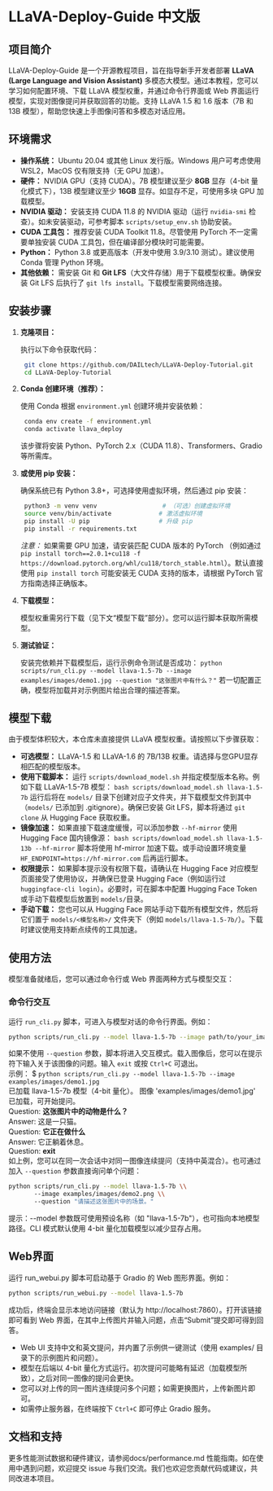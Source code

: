# LLaVA-Deploy-Guide 中文版

## 项目简介
LLaVA-Deploy-Guide 是一个开源教程项目，旨在指导新手开发者部署 **LLaVA (Large Language and Vision Assistant)** 多模态大模型。通过本教程，您可以学习如何配置环境、下载 LLaVA 模型权重，并通过命令行界面或 Web 界面运行模型，实现对图像提问并获取回答的功能。支持 LLaVA 1.5 和 1.6 版本（7B 和 13B 模型），帮助您快速上手图像问答和多模态对话应用。

## 环境需求
- **操作系统：** Ubuntu 20.04 或其他 Linux 发行版。Windows 用户可考虑使用 WSL2，MacOS 仅有限支持（无 GPU 加速）。
- **硬件：** NVIDIA GPU（支持 CUDA）。7B 模型建议至少 **8GB** 显存（4-bit 量化模式下），13B 模型建议至少 **16GB** 显存。如显存不足，可使用多块 GPU 加载模型。
- **NVIDIA 驱动：** 安装支持 CUDA 11.8 的 NVIDIA 驱动（运行 `nvidia-smi` 检查）。如未安装驱动，可参考脚本 `scripts/setup_env.sh` 协助安装。
- **CUDA 工具包：** 推荐安装 CUDA Toolkit 11.8。尽管使用 PyTorch 不一定需要单独安装 CUDA 工具包，但在编译部分模块时可能需要。
- **Python：** Python 3.8 或更高版本（开发中使用 3.9/3.10 测试）。建议使用 Conda 管理 Python 环境。
- **其他依赖：** 需安装 Git 和 **Git LFS**（大文件存储）用于下载模型权重。确保安装 Git LFS 后执行了 `git lfs install`。下载模型需要网络连接。

## 安装步骤
1. **克隆项目：**

   执行以下命令获取代码：
   ```bash
    git clone https://github.com/DAILtech/LLaVA-Deploy-Tutorial.git  
    cd LLaVA-Deploy-Tutorial
   ```
3. **Conda 创建环境（推荐）：**
  
   使用 Conda 根据 `environment.yml` 创建环境并安装依赖：
   ```bash
    conda env create -f environment.yml  
    conda activate llava_deploy
   ```
   该步骤将安装 Python、PyTorch 2.x（CUDA 11.8）、Transformers、Gradio 等所需库。
6. **或使用 pip 安装：**

   确保系统已有 Python 3.8+，可选择使用虚拟环境，然后通过 pip 安装：
   ```bash
    python3 -m venv venv                  # （可选）创建虚拟环境  
    source venv/bin/activate             # 激活虚拟环境  
    pip install -U pip                   # 升级 pip  
    pip install -r requirements.txt
   ```
   *注意：* 如果需要 GPU 加速，请安装匹配 CUDA 版本的 PyTorch （例如通过 `pip install torch==2.0.1+cu118 -f https://download.pytorch.org/whl/cu118/torch_stable.html`）。默认直接使用 `pip install torch` 可能安装无 CUDA 支持的版本，请根据 PyTorch 官方指南选择正确版本。
8. **下载模型：**

   模型权重需另行下载（见下文“模型下载”部分）。您可以运行脚本获取所需模型。
11. **测试验证：**

    安装完依赖并下载模型后，运行示例命令测试是否成功：
    `python scripts/run_cli.py --model llava-1.5-7b --image examples/images/demo1.jpg --question "这张图片中有什么？"`
   若一切配置正确，模型将加载并对示例图片给出合理的描述答案。

## 模型下载
由于模型体积较大，本仓库未直接提供 LLaVA 模型权重。请按照以下步骤获取：
- **可选模型：** LLaVA-1.5 和 LLaVA-1.6 的 7B/13B 权重。请选择与您GPU显存相匹配的模型版本。
- **使用下载脚本：** 运行 `scripts/download_model.sh` 并指定模型版本名称。例如下载 LLaVA-1.5-7B 模型：
    ```bash scripts/download_model.sh llava-1.5-7b```
  运行后将在 `models/` 目录下创建对应子文件夹，并下载模型文件到其中（`models/` 已添加到 .gitignore）。确保已安装 Git LFS，脚本将通过 `git clone` 从 Hugging Face 获取权重。
- **镜像加速：** 如果直接下载速度缓慢，可以添加参数 `--hf-mirror` 使用 Hugging Face 国内镜像源：
    ```bash scripts/download_model.sh llava-1.5-13b --hf-mirror```
  脚本将使用 hf-mirror 加速下载。或手动设置环境变量 `HF_ENDPOINT=https://hf-mirror.com` 后再运行脚本。
- **权限提示：** 如果脚本提示没有权限下载，请确认在 Hugging Face 对应模型页面接受了使用协议，并确保已登录 Hugging Face（例如运行过 `huggingface-cli login`）。必要时，可在脚本中配置 Hugging Face Token 或手动下载模型后放置到 `models/`目录。
- **手动下载：** 您也可以从 Hugging Face 网站手动下载所有模型文件，然后将它们置于 `models/<模型名称>/` 文件夹下（例如 `models/llava-1.5-7b/`）。下载时建议使用支持断点续传的工具加速。

## 使用方法
模型准备就绪后，您可以通过命令行或 Web 界面两种方式与模型交互：

### 命令行交互
运行 `run_cli.py` 脚本，可进入与模型对话的命令行界面。例如：
```bash
python scripts/run_cli.py --model llava-1.5-7b --image path/to/your_image.jpg
```
如果不使用 `--question` 参数，脚本将进入交互模式。载入图像后，您可以在提示符下输入关于该图像的问题。输入 `exit` 或按 `Ctrl+C` 可退出。  
示例： $ `python scripts/run_cli.py --model llava-1.5-7b --image examples/images/demo1.jpg`  
已加载 llava-1.5-7b 模型（4-bit 量化）。 图像 'examples/images/demo1.jpg' 已加载，可开始提问。  
Question: **这张图片中的动物是什么？**  
Answer: 这是一只猫。  
Question: **它正在做什么**   
Answer: 它正躺着休息。  
Question: **exit**  
如上例，您可以在同一次会话中对同一图像连续提问（支持中英混合）。也可通过加入 `--question` 参数直接询问单个问题：
```bash
python scripts/run_cli.py --model llava-1.5-7b \\
       --image examples/images/demo2.png \\
       --question "请描述这张图片中的场景。"
```
提示：--model 参数既可使用预设名称（如 "llava-1.5-7b"），也可指向本地模型路径。CLI 模式默认使用 4-bit 量化加载模型以减少显存占用。
## Web界面
运行 run_webui.py 脚本可启动基于 Gradio 的 Web 图形界面。例如：
```bash
python scripts/run_webui.py --model llava-1.5-7b
```
成功后，终端会显示本地访问链接（默认为 http://localhost:7860）。打开该链接即可看到 Web 界面，在其中上传图片并输入问题，点击“Submit”提交即可得到回答。
- Web UI 支持中文和英文提问，并内置了示例供一键测试（使用 examples/ 目录下的示例图片和问题）。
- 模型在后端以 4-bit 量化方式运行。初次提问可能略有延迟（加载模型所致），之后对同一图像的提问会更快。
- 您可以对上传的同一图片连续提问多个问题；如需更换图片，上传新图片即可。
- 如需停止服务器，在终端按下 `Ctrl+C` 即可停止 Gradio 服务。

## 文档和支持
更多性能测试数据和硬件建议，请参阅docs/performance.md 性能指南。如在使用中遇到问题，欢迎提交 issue 与我们交流。我们也欢迎您贡献代码或建议，共同改进本项目。
